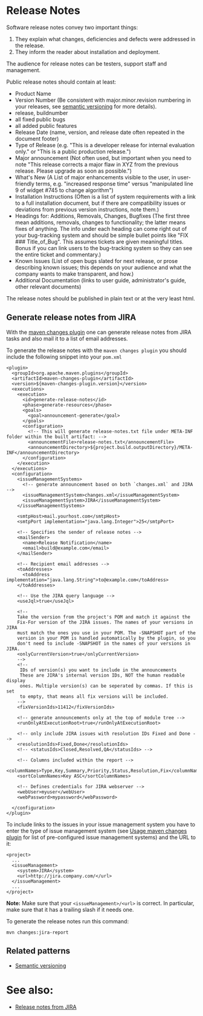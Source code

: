 # Release Notes

Software release notes convey two important things:

1. They explain what changes, deficiencies and defects were addressed in the release.
2. They inform the reader about installation and deployment.

The audience for release notes can be testers, support staff and management.

Public release notes should contain at least:

* Product Name
* Version Number (Be consistent with major.minor.revision numbering in your releases, see [semantic versioning](semantic-versioning) for more details).
* release, buildnumber
* all fixed public bugs
* all added public features
* Release Date (name, version, and release date often repeated in the document footer)
* Type of Release (e.g. "This is a developer release for internal evaluation only." or "This is a public production release.")
* Major announcement (Not often used, but important when you need to note "This release corrects a major flaw in XYZ from the previous release. Please upgrade as soon as possible.")
* What's New (A List of major enhancements visible to the user, in user-friendly terms, e.g. "increased response time" versus "manipulated line 9 of widget #745 to change algorithm")
* Installation Instructions (Often is a list of system requirements with a link to a full installation document, but if there are compatibility issues or deviations from previous version instructions, note them.)
* Headings for: Additions, Removals, Changes, Bugfixes (The first three mean additions, removals, changes to functionality; the latter means fixes of anything. The info under each heading can come right out of your bug-tracking system and should be simple bullet points like "FIX ### Title_of_Bug". This assumes tickets are given meaningful titles. Bonus if you can link users to the bug-tracking system so they can see the entire ticket and commentary.)
* Known Issues (List of open bugs slated for next release, or prose describing known issues; this depends on your audience and what the company wants to make transparent, and how.)
* Additional Documentation (links to user guide, administrator's guide, other relevant documents)

The release notes should be published in plain text or at the very least html.

## Generate release notes from JIRA

With the [maven changes plugin](http://maven.apache.org/plugins/maven-changes-plugin/) one can generate release notes from JIRA tasks and also mail it to a list of email addresses.

To generate the release notes with the `maven changes plugin` you should include the following snippet into your `pom.xml`

    <plugin>
      <groupId>org.apache.maven.plugins</groupId>
      <artifactId>maven-changes-plugin</artifactId>
      <version>${maven-changes-plugin.version}</version>
      <executions>
        <execution>
          <id>generate-release-notes</id>
          <phase>generate-resources</phase>
          <goals>
            <goal>announcement-generate</goal>
          </goals>
          <configuration>
            <!-- This will generate release-notes.txt file under META-INF folder within the built artifact: -->
            <announcementFile>release-notes.txt</announcementFile>
            <announcementDirectory>${project.build.outputDirectory}/META-INF</announcementDirectory>
          </configuration>
        </execution>
      </executions>
      <configuration>
        <issueManagementSystems>
          <!-- generate announcement based on both `changes.xml` and JIRA -->
          <issueManagementSystem>changes.xml</issueManagementSystem>
          <issueManagementSystem>JIRA</issueManagementSystem>
        </issueManagementSystems>

        <smtpHost>mail.yourhost.com</smtpHost>
        <smtpPort implementation="java.lang.Integer">25</smtpPort>

        <!-- Specifies the sender of release notes -->
        <mailSender>
          <name>Release Notification</name>
          <email>build@example.com</email>
        </mailSender>

        <!-- Recipient email addresses -->
        <toAddresses>
          <toAddress implementation="java.lang.String">to@example.com</toAddress>
        </toAddresses>

        <!-- Use the JIRA query language -->
        <useJql>true</useJql>

        <!--
        Take the version from the project's POM and match it against the
        Fix-For version of the JIRA issues. The names of your versions in JIRA
        must match the ones you use in your POM. The -SNAPSHOT part of the
        version in your POM is handled automatically by the plugin, so you
        don't need to include -SNAPSHOT in the names of your versions in JIRA.
        <onlyCurrentVersion>true</onlyCurrentVersion>
        -->
        <!--
         IDs of version(s) you want to include in the announcements
         These are JIRA's internal version IDs, NOT the human readable display
         ones. Multiple version(s) can be seperated by commas. If this is set
         to empty, that means all fix versions will be included.
        -->
        <fixVersionIds>11412</fixVersionIds>

        <!-- generate announcements only at the top of module tree -->
        <runOnlyAtExecutionRoot>true</runOnlyAtExecutionRoot>

        <!-- only include JIRA issues with resolution IDs Fixed and Done -->
        <resolutionIds>Fixed,Done</resolutionIds>
        <!-- <statusIds>Closed,Resolved,QA</statusIds> -->

        <!-- Columns included within the report -->
        <columnNames>Type,Key,Summary,Priority,Status,Resolution,Fix</columnNames>
        <sortColumnNames>Key ASC</sortColumnNames>

        <!-- Defines credentials for JIRA webserver -->
        <webUser>myuser</webUser>
        <webPassword>mypassword</webPassword>

      </configuration>
    </plugin>


To include links to the issues in your issue management system you have to enter the type of issue management system (see [Usage maven changes plugin](http://maven.apache.org/plugins/maven-changes-plugin/usage.html) for list of pre-configured issue management systems) and the URL to it:

    <project>
      ...
      <issueManagement>
        <system>JIRA</system>
        <url>http://jira.company.com/</url>
      </issueManagement>
      ...
    </project>

**Note:** Make sure that your `<issueManagement>/<url>` is correct. In particular, make sure that it has a trailing slash if it needs one.

To generate the release notes run this command:

    mvn changes:jira-report

## Related patterns

* [Semantic versioning](semantic-versioning)

# See also:

* [Release notes from JIRA](http://kaviddiss.com/2014/10/28/release_notes_from_jira/)